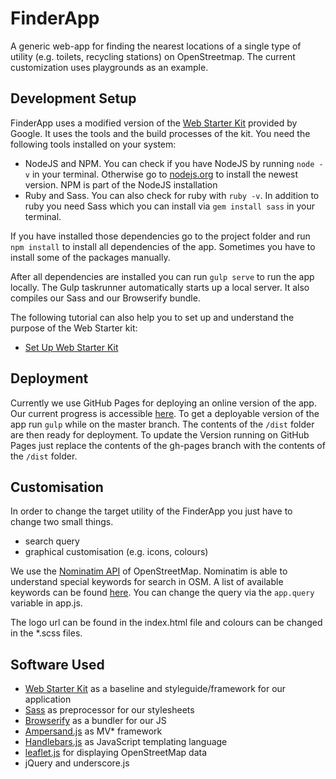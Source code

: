 FinderApp
=========

A generic web-app for finding the nearest locations of a single type of utility
(e.g. toilets, recycling stations) on OpenStreetmap. The current customization uses playgrounds as an example.

Development Setup
-----------

FinderApp uses a modified version of the [Web Starter Kit](https://developers.google.com/web/starter-kit/)
provided by Google. It uses the tools and
the build processes of the kit.
You need the following tools installed on your system:
* NodeJS and NPM. You can check if you have NodeJS by running `node -v`
in your terminal. Otherwise go to [nodejs.org](http://nodejs.org) to install the
newest version. NPM is part of the NodeJS installation
* Ruby and Sass. You can also check for ruby with `ruby -v`. In addition to ruby
you need Sass which you can install via `gem install sass` in your terminal.

If you have installed those dependencies go to the project folder and
run `npm install` to install all dependencies of the app. Sometimes you have to install some of the packages manually.

After all dependencies are installed you can run `gulp serve` to run the app locally. The Gulp taskrunner automatically starts up a local server. It also compiles our Sass and our Browserify bundle.

The following tutorial can also help you to set up and understand the purpose of
the Web Starter kit:

* [Set Up Web Starter Kit](https://developers.google.com/web/fundamentals/tools/setup/setup_kit)

Deployment
----------
Currently we use GitHub Pages for deploying an online version of the app. Our current progress is accessible [here](http://codeformunich.github.io/FinderApp/).
To get a deployable version of the app run `gulp` while on the master branch. The contents of the `/dist` folder are then ready for deployment. To update the Version running on GitHub Pages just replace the contents of the gh-pages branch with the contents of the `/dist` folder.


Customisation
---------------
In order to change the target utility of the FinderApp you just have to change two small things.

* search query
* graphical customisation (e.g. icons, colours)

We use the [Nominatim API](http://wiki.openstreetmap.org/wiki/Nominatim) of OpenStreetMap. Nominatim is able to understand special keywords for search in OSM. A list of available keywords can be found [here](http://wiki.openstreetmap.org/wiki/Nominatim/Special_Phrases). You can change the query via the `app.query` variable in app.js.

The logo url can be found in the index.html file and colours can be changed in the *.scss files.


Software Used
-------------
* [Web Starter Kit](https://developers.google.com/web/starter-kit/)
as a baseline and styleguide/framework for our application
* [Sass](http://sass-lang.com/) as preprocessor for our stylesheets
* [Browserify](http://browserify.org/) as a bundler for our JS
* [Ampersand.js](http://ampersandjs.com/) as MV* framework
* [Handlebars.js](http://handlebarsjs.com/) as JavaScript templating language
* [leaflet.js](http://leafletjs.com/) for displaying OpenStreetMap data
* jQuery and underscore.js
